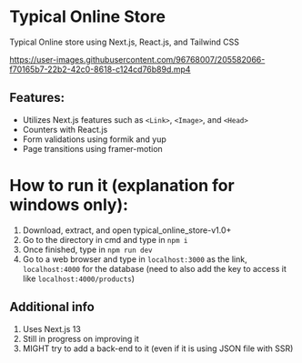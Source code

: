 # Typical Online Store

Typical Online store using Next.js, React.js, and Tailwind CSS

https://user-images.githubusercontent.com/96768007/205582066-f70165b7-22b2-42c0-8618-c124cd76b89d.mp4

## Features:

- Utilizes Next.js features such as `<Link>`, `<Image>`, and `<Head>`
- Counters with React.js
- Form validations using formik and yup
- Page transitions using framer-motion

# How to run it (explanation for windows only):

1. Download, extract, and open typical_online_store-v1.0+
2. Go to the directory in cmd and type in `npm i`
3. Once finished, type in `npm run dev`
4. Go to a web browser and type in `localhost:3000` as the link, `localhost:4000` for the database (need to also add the key to access it like `localhost:4000/products`)

## Additional info

1. Uses Next.js 13
2. Still in progress on improving it
3. MIGHT try to add a back-end to it (even if it is using JSON file with SSR)
